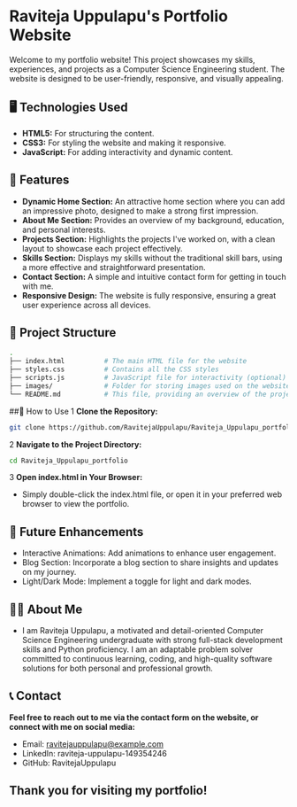 # Raviteja Uppulapu's Portfolio Website

Welcome to my portfolio website! This project showcases my skills, experiences, and projects as a Computer Science Engineering student. The website is designed to be user-friendly, responsive, and visually appealing.

## 🖥️ Technologies Used

- **HTML5:** For structuring the content.
- **CSS3:** For styling the website and making it responsive.
- **JavaScript:** For adding interactivity and dynamic content.

## 🌟 Features

- **Dynamic Home Section:** An attractive home section where you can add an impressive photo, designed to make a strong first impression.
- **About Me Section:** Provides an overview of my background, education, and personal interests.
- **Projects Section:** Highlights the projects I've worked on, with a clean layout to showcase each project effectively.
- **Skills Section:** Displays my skills without the traditional skill bars, using a more effective and straightforward presentation.
- **Contact Section:** A simple and intuitive contact form for getting in touch with me.
- **Responsive Design:** The website is fully responsive, ensuring a great user experience across all devices.

## 📁 Project Structure

  ```bash
.
├── index.html          # The main HTML file for the website
├── styles.css          # Contains all the CSS styles
├── scripts.js          # JavaScript file for interactivity (optional)
├── images/             # Folder for storing images used on the website
└── README.md           # This file, providing an overview of the project
 ```
##📝 How to Use
1 **Clone the Repository:**
```bash
git clone https://github.com/RavitejaUppulapu/Raviteja_Uppulapu_portfolio
```
2 **Navigate to the Project Directory:**

```bash
cd Raviteja_Uppulapu_portfolio
```
3 **Open index.html in Your Browser:**

- Simply double-click the index.html file, or open it in your preferred web browser to view the portfolio.
## 🚀 Future Enhancements
- Interactive Animations: Add animations to enhance user engagement.
- Blog Section: Incorporate a blog section to share insights and updates on my journey.
- Light/Dark Mode: Implement a toggle for light and dark modes.
## 🧑‍💻 About Me
- I am Raviteja Uppulapu, a motivated and detail-oriented Computer Science Engineering undergraduate with strong full-stack development skills and Python proficiency. I am an adaptable problem solver committed to continuous learning, coding, and high-quality software solutions for both personal and professional growth.

## 📞 Contact
 **Feel free to reach out to me via the contact form on the website, or connect with me on social media:**

- Email: ravitejauppulapu@example.com
- LinkedIn: raviteja-uppulapu-149354246
- GitHub: RavitejaUppulapu
## Thank you for visiting my portfolio!
